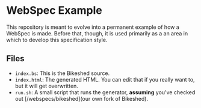 
# WebSpec Example

This repository is meant to evolve into a permanent example of how a WebSpec is made. Before that,
though, it is used primarily as a an area in which to develop this specification style.

## Files

* `index.bs`: This is the Bikeshed source.
* `index.html`: The generated HTML. You can edit that if you really want to, but it will get 
overwritten.
* `run.sh`: A small script that runs the generator, **assuming** you've checked out
  [/webspecs/bikeshed](our own fork of Bikeshed).

